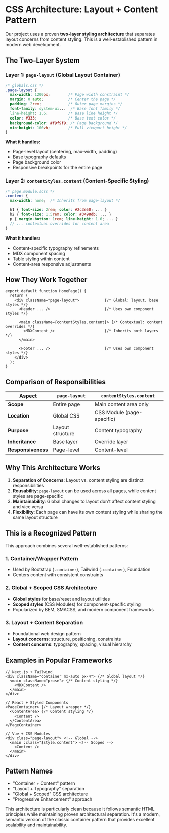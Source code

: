 # CSS Architecture: Layout + Content Pattern

Our project uses a proven **two-layer styling architecture** that separates
layout concerns from content styling. This is a well-established pattern in
modern web development.

## The Two-Layer System

### Layer 1: `page-layout` (Global Layout Container)
```css
/* globals.css */
.page-layout {
  max-width: 1200px;        /* Page width constraint */
  margin: 0 auto;           /* Center the page */
  padding: 2rem;            /* Outer page margins */
  font-family: system-ui...  /* Base font family */
  line-height: 1.6;         /* Base line height */
  color: #333;              /* Base text color */
  background-color: #f9f9f9; /* Page background */
  min-height: 100vh;        /* Full viewport height */
}
```

**What it handles:**
- Page-level layout (centering, max-width, padding)
- Base typography defaults
- Page background color
- Responsive breakpoints for the entire page

### Layer 2: `contentStyles.content` (Content-Specific Styling)
```scss
/* page.module.scss */
.content {
  max-width: none;  /* Inherits from page-layout */

  h1 { font-size: 2rem; color: #2c3e50; ... }
  h2 { font-size: 1.5rem; color: #3498db; ... }
  p { margin-bottom: 1rem; line-height: 1.6; ... }
  // ... contextual overrides for content area
}
```

**What it handles:**
- Content-specific typography refinements
- MDX component spacing
- Table styling within content
- Content-area responsive adjustments

## How They Work Together

```tsx
export default function HomePage() {
  return (
    <div className="page-layout">           {/* Global: layout, base styles */}
      <Header ... />                        {/* Uses own component styles */}

      <main className={contentStyles.content}> {/* Contextual: content overrides */}
        <MDXContent />                      {/* Inherits both layers */}
      </main>

      <Footer ... />                        {/* Uses own component styles */}
    </div>
  );
}
```

## Comparison of Responsibilities

| Aspect | `page-layout` | `contentStyles.content` |
|--------|---------------|-------------------------|
| **Scope** | Entire page | Main content area only |
| **Location** | Global CSS | CSS Module (page-specific) |
| **Purpose** | Layout structure | Content typography |
| **Inheritance** | Base layer | Override layer |
| **Responsiveness** | Page-level | Content-level |

## Why This Architecture Works

1. **Separation of Concerns**: Layout vs. content styling are distinct
   responsibilities
2. **Reusability**: `page-layout` can be used across all pages, while content
   styles are page-specific
3. **Maintainability**: Global changes to layout don't affect content styling
   and vice versa
4. **Flexibility**: Each page can have its own content styling while sharing the
   same layout structure

## This is a Recognized Pattern

This approach combines several well-established patterns:

### 1. Container/Wrapper Pattern
- Used by Bootstrap (`.container`), Tailwind (`.container`), Foundation
- Centers content with consistent constraints

### 2. Global + Scoped CSS Architecture
- **Global styles** for base/reset and layout utilities
- **Scoped styles** (CSS Modules) for component-specific styling
- Popularized by BEM, SMACSS, and modern component frameworks

### 3. Layout + Content Separation
- Foundational web design pattern
- **Layout concerns**: structure, positioning, constraints
- **Content concerns**: typography, spacing, visual hierarchy

## Examples in Popular Frameworks

```tsx
// Next.js + Tailwind
<div className="container mx-auto px-4"> {/* Global layout */}
  <main className="prose"> {/* Content styling */}
    <MDXContent />
  </main>
</div>

// React + Styled Components
<PageContainer> {/* Layout wrapper */}
  <ContentArea> {/* Content styling */}
    <Content />
  </ContentArea>
</PageContainer>

// Vue + CSS Modules
<div class="page-layout"> <!-- Global -->
  <main :class="$style.content"> <!-- Scoped -->
    <Content />
  </main>
</div>
```

## Pattern Names
- "Container + Content" pattern
- "Layout + Typography" separation
- "Global + Scoped" CSS architecture
- "Progressive Enhancement" approach

This architecture is particularly clean because it follows semantic HTML
principles while maintaining proven architectural separation. It's a modern,
semantic version of the classic container pattern that provides excellent
scalability and maintainability.